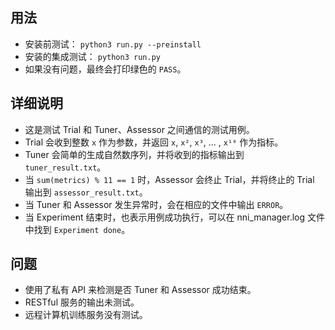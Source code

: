 ## 用法

* 安装前测试： `python3 run.py --preinstall`
* 安装的集成测试： `python3 run.py`
* 如果没有问题，最终会打印绿色的 `PASS`。

## 详细说明

* 这是测试 Trial 和 Tuner、Assessor 之间通信的测试用例。
* Trial 会收到整数 `x` 作为参数，并返回 `x`, `x²`, `x³`, ... , `x¹⁰` 作为指标。
* Tuner 会简单的生成自然数序列，并将收到的指标输出到 `tuner_result.txt`。
* 当 `sum(metrics) % 11 == 1` 时，Assessor 会终止 Trial，并将终止的 Trial 输出到 `assessor_result.txt`。
* 当 Tuner 和 Assessor 发生异常时，会在相应的文件中输出 `ERROR`。
* 当 Experiment 结束时，也表示用例成功执行，可以在 nni_manager.log 文件中找到 `Experiment done`。

## 问题

* 使用了私有 API 来检测是否 Tuner 和 Assessor 成功结束。
* RESTful 服务的输出未测试。
* 远程计算机训练服务没有测试。